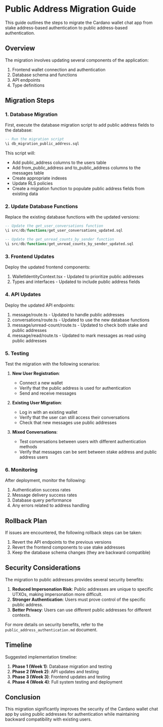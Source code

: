 # Public Address Migration Guide

This guide outlines the steps to migrate the Cardano wallet chat app from stake address-based authentication to public address-based authentication.

## Overview

The migration involves updating several components of the application:

1. Frontend wallet connection and authentication
2. Database schema and functions
3. API endpoints
4. Type definitions

## Migration Steps

### 1. Database Migration

First, execute the database migration script to add public address fields to the database:

```sql
-- Run the migration script
\i db_migration_public_address.sql
```

This script will:
- Add public_address columns to the users table
- Add from_public_address and to_public_address columns to the messages table
- Create appropriate indexes
- Update RLS policies
- Create a migration function to populate public address fields from existing data

### 2. Update Database Functions

Replace the existing database functions with the updated versions:

```sql
-- Update the get_user_conversations function
\i src/db/functions/get_user_conversations_updated.sql

-- Update the get_unread_counts_by_sender function
\i src/db/functions/get_unread_counts_by_sender_updated.sql
```

### 3. Frontend Updates

Deploy the updated frontend components:

1. WalletIdentityContext.tsx - Updated to prioritize public addresses
2. Types and interfaces - Updated to include public address fields

### 4. API Updates

Deploy the updated API endpoints:

1. message/route.ts - Updated to handle public addresses
2. conversations/route.ts - Updated to use the new database functions
3. message/unread-count/route.ts - Updated to check both stake and public addresses
4. message/read/route.ts - Updated to mark messages as read using public addresses

### 5. Testing

Test the migration with the following scenarios:

1. **New User Registration**:
   - Connect a new wallet
   - Verify that the public address is used for authentication
   - Send and receive messages

2. **Existing User Migration**:
   - Log in with an existing wallet
   - Verify that the user can still access their conversations
   - Check that new messages use public addresses

3. **Mixed Conversations**:
   - Test conversations between users with different authentication methods
   - Verify that messages can be sent between stake address and public address users

### 6. Monitoring

After deployment, monitor the following:

1. Authentication success rates
2. Message delivery success rates
3. Database query performance
4. Any errors related to address handling

## Rollback Plan

If issues are encountered, the following rollback steps can be taken:

1. Revert the API endpoints to the previous versions
2. Revert the frontend components to use stake addresses
3. Keep the database schema changes (they are backward compatible)

## Security Considerations

The migration to public addresses provides several security benefits:

1. **Reduced Impersonation Risk**: Public addresses are unique to specific UTXOs, making impersonation more difficult.
2. **Stronger Authentication**: Users must prove control of the specific public address.
3. **Better Privacy**: Users can use different public addresses for different contexts.

For more details on security benefits, refer to the `public_address_authentication.md` document.

## Timeline

Suggested implementation timeline:

1. **Phase 1 (Week 1)**: Database migration and testing
2. **Phase 2 (Week 2)**: API updates and testing
3. **Phase 3 (Week 3)**: Frontend updates and testing
4. **Phase 4 (Week 4)**: Full system testing and deployment

## Conclusion

This migration significantly improves the security of the Cardano wallet chat app by using public addresses for authentication while maintaining backward compatibility with existing users.
